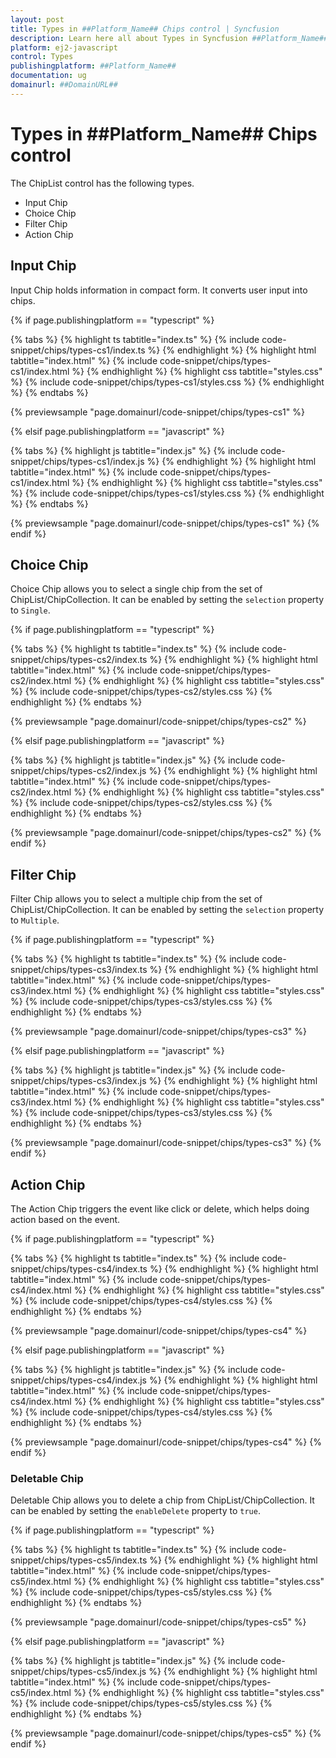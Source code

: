 ```yaml
---
layout: post
title: Types in ##Platform_Name## Chips control | Syncfusion
description: Learn here all about Types in Syncfusion ##Platform_Name## Chips control of Syncfusion Essential JS 2 and more.
platform: ej2-javascript
control: Types 
publishingplatform: ##Platform_Name##
documentation: ug
domainurl: ##DomainURL##
---
```


# Types in ##Platform_Name## Chips control

The ChipList control has the following types.

* Input Chip
* Choice Chip
* Filter Chip
* Action Chip

## Input Chip

Input Chip holds information in compact form. It converts user input into chips.

{% if page.publishingplatform == "typescript" %}

 {% tabs %}
{% highlight ts tabtitle="index.ts" %}
{% include code-snippet/chips/types-cs1/index.ts %}
{% endhighlight %}
{% highlight html tabtitle="index.html" %}
{% include code-snippet/chips/types-cs1/index.html %}
{% endhighlight %}
{% highlight css tabtitle="styles.css" %}
{% include code-snippet/chips/types-cs1/styles.css %}
{% endhighlight %}
{% endtabs %}
        
{% previewsample "page.domainurl/code-snippet/chips/types-cs1" %}

{% elsif page.publishingplatform == "javascript" %}

{% tabs %}
{% highlight js tabtitle="index.js" %}
{% include code-snippet/chips/types-cs1/index.js %}
{% endhighlight %}
{% highlight html tabtitle="index.html" %}
{% include code-snippet/chips/types-cs1/index.html %}
{% endhighlight %}
{% highlight css tabtitle="styles.css" %}
{% include code-snippet/chips/types-cs1/styles.css %}
{% endhighlight %}
{% endtabs %}

{% previewsample "page.domainurl/code-snippet/chips/types-cs1" %}
{% endif %}

## Choice Chip

Choice Chip allows you to select a single chip from the set of ChipList/ChipCollection. It can be enabled by setting the `selection` property to `Single`.

{% if page.publishingplatform == "typescript" %}

 {% tabs %}
{% highlight ts tabtitle="index.ts" %}
{% include code-snippet/chips/types-cs2/index.ts %}
{% endhighlight %}
{% highlight html tabtitle="index.html" %}
{% include code-snippet/chips/types-cs2/index.html %}
{% endhighlight %}
{% highlight css tabtitle="styles.css" %}
{% include code-snippet/chips/types-cs2/styles.css %}
{% endhighlight %}
{% endtabs %}
        
{% previewsample "page.domainurl/code-snippet/chips/types-cs2" %}

{% elsif page.publishingplatform == "javascript" %}

{% tabs %}
{% highlight js tabtitle="index.js" %}
{% include code-snippet/chips/types-cs2/index.js %}
{% endhighlight %}
{% highlight html tabtitle="index.html" %}
{% include code-snippet/chips/types-cs2/index.html %}
{% endhighlight %}
{% highlight css tabtitle="styles.css" %}
{% include code-snippet/chips/types-cs2/styles.css %}
{% endhighlight %}
{% endtabs %}

{% previewsample "page.domainurl/code-snippet/chips/types-cs2" %}
{% endif %}

## Filter Chip

Filter Chip allows you to select a multiple chip from the set of ChipList/ChipCollection. It can be enabled by setting the `selection` property to `Multiple`.

{% if page.publishingplatform == "typescript" %}

 {% tabs %}
{% highlight ts tabtitle="index.ts" %}
{% include code-snippet/chips/types-cs3/index.ts %}
{% endhighlight %}
{% highlight html tabtitle="index.html" %}
{% include code-snippet/chips/types-cs3/index.html %}
{% endhighlight %}
{% highlight css tabtitle="styles.css" %}
{% include code-snippet/chips/types-cs3/styles.css %}
{% endhighlight %}
{% endtabs %}
        
{% previewsample "page.domainurl/code-snippet/chips/types-cs3" %}

{% elsif page.publishingplatform == "javascript" %}

{% tabs %}
{% highlight js tabtitle="index.js" %}
{% include code-snippet/chips/types-cs3/index.js %}
{% endhighlight %}
{% highlight html tabtitle="index.html" %}
{% include code-snippet/chips/types-cs3/index.html %}
{% endhighlight %}
{% highlight css tabtitle="styles.css" %}
{% include code-snippet/chips/types-cs3/styles.css %}
{% endhighlight %}
{% endtabs %}

{% previewsample "page.domainurl/code-snippet/chips/types-cs3" %}
{% endif %}

## Action Chip

The Action Chip triggers the event like click or delete, which helps doing action based on the event.

{% if page.publishingplatform == "typescript" %}

 {% tabs %}
{% highlight ts tabtitle="index.ts" %}
{% include code-snippet/chips/types-cs4/index.ts %}
{% endhighlight %}
{% highlight html tabtitle="index.html" %}
{% include code-snippet/chips/types-cs4/index.html %}
{% endhighlight %}
{% highlight css tabtitle="styles.css" %}
{% include code-snippet/chips/types-cs4/styles.css %}
{% endhighlight %}
{% endtabs %}
        
{% previewsample "page.domainurl/code-snippet/chips/types-cs4" %}

{% elsif page.publishingplatform == "javascript" %}

{% tabs %}
{% highlight js tabtitle="index.js" %}
{% include code-snippet/chips/types-cs4/index.js %}
{% endhighlight %}
{% highlight html tabtitle="index.html" %}
{% include code-snippet/chips/types-cs4/index.html %}
{% endhighlight %}
{% highlight css tabtitle="styles.css" %}
{% include code-snippet/chips/types-cs4/styles.css %}
{% endhighlight %}
{% endtabs %}

{% previewsample "page.domainurl/code-snippet/chips/types-cs4" %}
{% endif %}

### Deletable Chip

Deletable Chip allows you to delete a chip from ChipList/ChipCollection. It can be enabled by setting the `enableDelete` property to `true`.

{% if page.publishingplatform == "typescript" %}

 {% tabs %}
{% highlight ts tabtitle="index.ts" %}
{% include code-snippet/chips/types-cs5/index.ts %}
{% endhighlight %}
{% highlight html tabtitle="index.html" %}
{% include code-snippet/chips/types-cs5/index.html %}
{% endhighlight %}
{% highlight css tabtitle="styles.css" %}
{% include code-snippet/chips/types-cs5/styles.css %}
{% endhighlight %}
{% endtabs %}
        
{% previewsample "page.domainurl/code-snippet/chips/types-cs5" %}

{% elsif page.publishingplatform == "javascript" %}

{% tabs %}
{% highlight js tabtitle="index.js" %}
{% include code-snippet/chips/types-cs5/index.js %}
{% endhighlight %}
{% highlight html tabtitle="index.html" %}
{% include code-snippet/chips/types-cs5/index.html %}
{% endhighlight %}
{% highlight css tabtitle="styles.css" %}
{% include code-snippet/chips/types-cs5/styles.css %}
{% endhighlight %}
{% endtabs %}

{% previewsample "page.domainurl/code-snippet/chips/types-cs5" %}
{% endif %}